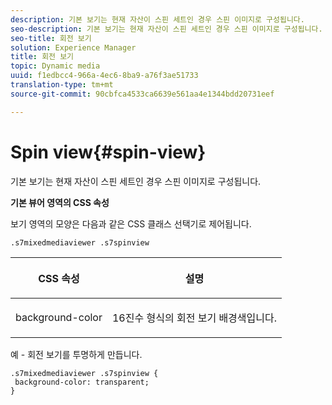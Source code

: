 ```yaml
---
description: 기본 보기는 현재 자산이 스핀 세트인 경우 스핀 이미지로 구성됩니다.
seo-description: 기본 보기는 현재 자산이 스핀 세트인 경우 스핀 이미지로 구성됩니다.
seo-title: 회전 보기
solution: Experience Manager
title: 회전 보기
topic: Dynamic media
uuid: f1edbcc4-966a-4ec6-8ba9-a76f3ae51733
translation-type: tm+mt
source-git-commit: 90cbfca4533ca6639e561aa4e1344bdd20731eef

---
```



# Spin view{#spin-view}

기본 보기는 현재 자산이 스핀 세트인 경우 스핀 이미지로 구성됩니다.

<!--<a id="section_061E550C1C1D4DB2BD663A898895B38C"></a>-->

**기본 뷰어 영역의 CSS 속성**

보기 영역의 모양은 다음과 같은 CSS 클래스 선택기로 제어됩니다.

```
.s7mixedmediaviewer .s7spinview
```

<table id="table_94EE3F5BBE4547C0B4943471CEE7EDE4"> 
 <thead> 
  <tr> 
   <th colname="col1" class="entry"> <p> CSS 속성 </p> </th> 
   <th colname="col2" class="entry"> <p>설명 </p> </th> 
  </tr> 
 </thead>
 <tbody> 
  <tr> 
   <td colname="col1"> <p> <span class="codeph"> background-color </span> </p> </td> 
   <td colname="col2"> <p> 16진수 형식의 회전 보기 배경색입니다. </p> </td> 
  </tr> 
 </tbody> 
</table>

예 - 회전 보기를 투명하게 만듭니다.

```
.s7mixedmediaviewer .s7spinview { 
 background-color: transparent; 
}
```

